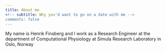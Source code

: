 ```yaml
---
title: About me
<!-- subtitle: Why you'd want to go on a date with me -->
comments: false
---
```


My name is Henrik Finsberg and I work as a Research Engineer at the department of Computational Physiology at Simula Research Laboratory in Oslo, Norway
